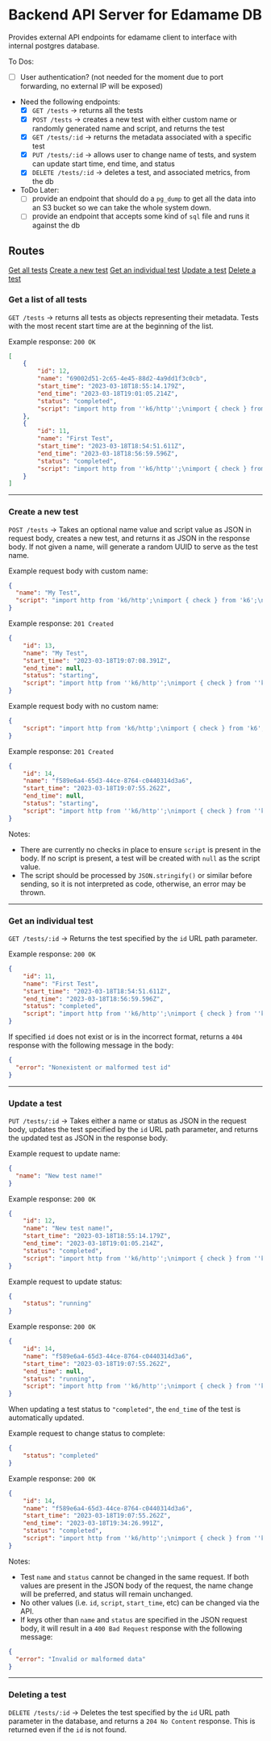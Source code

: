 # Backend API Server for Edamame DB

Provides external API endpoints for edamame client to interface with internal postgres database.

To Dos:

- [ ] User authentication? (not needed for the moment due to port forwarding, no external IP will be exposed)
- Need the following endpoints:
  - [x] `GET /tests` -> returns all the tests
  - [x] `POST /tests` -> creates a new test with either custom name or randomly generated name and script, and returns the test
  - [x] `GET /tests/:id` -> returns the metadata associated with a specific test
  - [x] `PUT /tests/:id` -> allows user to change name of tests, and system can update start time, end time, and status
  - [x] `DELETE /tests/:id` -> deletes a test, and associated metrics, from the db
- ToDo Later:
  - [ ]  provide an endpoint that should do a `pg_dump` to get all the data into an S3 bucket so we can take the whole system down.
  - [ ] provide an endpoint that accepts some kind of `sql` file and runs it against the db

## Routes

[Get all tests](#get-a-list-of-all-tests)
[Create a new test](#create-a-new-test)
[Get an individual test](#get-an-individual-test)
[Update a test](#update-a-test)
[Delete a test](#deleting-a-test)

### Get a list of all tests

`GET /tests` -> returns all tests as objects representing their metadata. Tests with the most recent start time are at the beginning of the list.

Example response: `200 OK`

```json
[
    {
        "id": 12,
        "name": "69002d51-2c65-4e45-88d2-4a9dd1f3c0cb",
        "start_time": "2023-03-18T18:55:14.179Z",
        "end_time": "2023-03-18T19:01:05.214Z",
        "status": "completed",
        "script": "import http from ''k6/http'';\nimport { check } from ''k6'';\n\nexport let options = {\n  stages: [\n    { target: 200, duration: ''120s'' },\n    { target: 0, duration: ''30s'' },\n  ],\n};\n\nexport default function () {\n  const result = http.get(''https://test-api.k6.io/public/crocodiles/'');\n  check(result, {\n    ''http response status code is 200'': result.status === 200,\n  });\n}"
    },
    {
        "id": 11,
        "name": "First Test",
        "start_time": "2023-03-18T18:54:51.611Z",
        "end_time": "2023-03-18T18:56:59.596Z",
        "status": "completed",
        "script": "import http from ''k6/http'';\nimport { check } from ''k6'';\n\nexport let options = {\n  stages: [\n    { target: 200, duration: ''120s'' },\n    { target: 0, duration: ''30s'' },\n  ],\n};\n\nexport default function () {\n  const result = http.get(''https://test-api.k6.io/public/crocodiles/'');\n  check(result, {\n    ''http response status code is 200'': result.status === 200,\n  });\n}"
    }
]
```

---

### Create a new test

`POST /tests` -> Takes an optional name value and script value as JSON in request body, creates a new test, and returns it as JSON in the response body. If not given a name, will generate a random UUID to serve as the test name.

Example request body with custom name:

```json
{
  "name": "My Test",
  "script": "import http from 'k6/http';\nimport { check } from 'k6';\n\nexport let options = {\n  stages: [\n    { target: 200, duration: '120s' },\n    { target: 0, duration: '30s' },\n  ],\n};\n\nexport default function () {\n  const result = http.get('https://test-api.k6.io/public/crocodiles/');\n  check(result, {\n    'http response status code is 200': result.status === 200,\n  });\n}"
}
```

Example response: `201 Created`

```json
{
    "id": 13,
    "name": "My Test",
    "start_time": "2023-03-18T19:07:08.391Z",
    "end_time": null,
    "status": "starting",
    "script": "import http from ''k6/http'';\nimport { check } from ''k6'';\n\nexport let options = {\n  stages: [\n    { target: 200, duration: ''120s'' },\n    { target: 0, duration: ''30s'' },\n  ],\n};\n\nexport default function () {\n  const result = http.get(''https://test-api.k6.io/public/crocodiles/'');\n  check(result, {\n    ''http response status code is 200'': result.status === 200,\n  });\n}"
}
```

Example request body with no custom name:

```json
{
    "script": "import http from 'k6/http';\nimport { check } from 'k6';\n\nexport let options = {\n  stages: [\n    { target: 200, duration: '120s' },\n    { target: 0, duration: '30s' },\n  ],\n};\n\nexport default function () {\n  const result = http.get('https://test-api.k6.io/public/crocodiles/');\n  check(result, {\n    'http response status code is 200': result.status === 200,\n  });\n}"
}
```

Example response: `201 Created`

```json
{
    "id": 14,
    "name": "f589e6a4-65d3-44ce-8764-c0440314d3a6",
    "start_time": "2023-03-18T19:07:55.262Z",
    "end_time": null,
    "status": "starting",
    "script": "import http from ''k6/http'';\nimport { check } from ''k6'';\n\nexport let options = {\n  stages: [\n    { target: 200, duration: ''120s'' },\n    { target: 0, duration: ''30s'' },\n  ],\n};\n\nexport default function () {\n  const result = http.get(''https://test-api.k6.io/public/crocodiles/'');\n  check(result, {\n    ''http response status code is 200'': result.status === 200,\n  });\n}"
}
```

Notes:

- There are currently no checks in place to ensure `script` is present in the body. If no script is present, a test will be created with `null` as the script value.
- The script should be processed by `JSON.stringify()` or similar before sending, so it is not interpreted as code, otherwise, an error may be thrown.

---

### Get an individual test

`GET /tests/:id` -> Returns the test specified by the `id` URL path parameter.

Example response: `200 OK`

```json
{
    "id": 11,
    "name": "First Test",
    "start_time": "2023-03-18T18:54:51.611Z",
    "end_time": "2023-03-18T18:56:59.596Z",
    "status": "completed",
    "script": "import http from ''k6/http'';\nimport { check } from ''k6'';\n\nexport let options = {\n  stages: [\n    { target: 200, duration: ''120s'' },\n    { target: 0, duration: ''30s'' },\n  ],\n};\n\nexport default function () {\n  const result = http.get(''https://test-api.k6.io/public/crocodiles/'');\n  check(result, {\n    ''http response status code is 200'': result.status === 200,\n  });\n}"
}
```

If specified `id` does not exist or is in the incorrect format, returns a `404` response with the following message in the body:

```json
{
  "error": "Nonexistent or malformed test id"
}
```

---

### Update a test

`PUT /tests/:id` -> Takes either a name or status as JSON in the request body, updates the test specified by the `id` URL path parameter, and returns the updated test as JSON in the response body.

Example request to update name:

```json
{
  "name": "New test name!"
}
```

Example response: `200 OK`

```json
{
    "id": 12,
    "name": "New test name!",
    "start_time": "2023-03-18T18:55:14.179Z",
    "end_time": "2023-03-18T19:01:05.214Z",
    "status": "completed",
    "script": "import http from ''k6/http'';\nimport { check } from ''k6'';\n\nexport let options = {\n  stages: [\n    { target: 200, duration: ''120s'' },\n    { target: 0, duration: ''30s'' },\n  ],\n};\n\nexport default function () {\n  const result = http.get(''https://test-api.k6.io/public/crocodiles/'');\n  check(result, {\n    ''http response status code is 200'': result.status === 200,\n  });\n}"
}
```

Example request to update status:

```json
{
    "status": "running"
}
```

Example response: `200 OK`

```json
{
    "id": 14,
    "name": "f589e6a4-65d3-44ce-8764-c0440314d3a6",
    "start_time": "2023-03-18T19:07:55.262Z",
    "end_time": null,
    "status": "running",
    "script": "import http from ''k6/http'';\nimport { check } from ''k6'';\n\nexport let options = {\n  stages: [\n    { target: 200, duration: ''120s'' },\n    { target: 0, duration: ''30s'' },\n  ],\n};\n\nexport default function () {\n  const result = http.get(''https://test-api.k6.io/public/crocodiles/'');\n  check(result, {\n    ''http response status code is 200'': result.status === 200,\n  });\n}"
}
```

When updating a test status to `"completed"`, the `end_time` of the test is automatically updated.

Example request to change status to complete:

```json
{
    "status": "completed"
}
```

Example response: `200 OK`

```json
{
    "id": 14,
    "name": "f589e6a4-65d3-44ce-8764-c0440314d3a6",
    "start_time": "2023-03-18T19:07:55.262Z",
    "end_time": "2023-03-18T19:34:26.991Z",
    "status": "completed",
    "script": "import http from ''k6/http'';\nimport { check } from ''k6'';\n\nexport let options = {\n  stages: [\n    { target: 200, duration: ''120s'' },\n    { target: 0, duration: ''30s'' },\n  ],\n};\n\nexport default function () {\n  const result = http.get(''https://test-api.k6.io/public/crocodiles/'');\n  check(result, {\n    ''http response status code is 200'': result.status === 200,\n  });\n}"
}
```

Notes:

- Test `name` and `status` cannot be changed in the same request. If both values are present in the JSON body of the request, the name change will be preferred, and status will remain unchanged.
- No other values (i.e. `id`, `script`, `start_time`, etc) can be changed via the API.
- If keys other than `name` and `status` are specified in the JSON request body, it will result in a `400 Bad Request` response with the following message:

```json
{
  "error": "Invalid or malformed data"
}
```

---

### Deleting a test

`DELETE /tests/:id` -> Deletes the test specified by the `id` URL path parameter in the database, and returns a `204 No Content` response. This is returned even if the `id` is not found.
